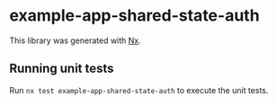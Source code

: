 # example-app-shared-state-auth

This library was generated with [Nx](https://nx.dev).

## Running unit tests

Run `nx test example-app-shared-state-auth` to execute the unit tests.
